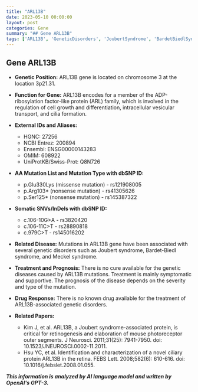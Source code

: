 ```yaml
---
title: "ARL13B"
date: 2023-05-10 00:00:00
layout: post
categories: Gene
summary: "## Gene ARL13B"
tags: ['ARL13B', 'GeneticDisorders', 'JoubertSyndrome', 'BardetBiedlSyndrome', 'MeckelSyndrome', 'CiliaFormation', 'MissenseMutation', 'NonsenseMutation']
---
```


## Gene ARL13B

* **Genetic Position:** ARL13B gene is located on chromosome 3 at the location 3p21.31.

* **Function for Gene:** ARL13B encodes for a member of the ADP-ribosylation factor-like protein (ARL) family, which is involved in the regulation of cell growth and differentiation, intracellular vesicular transport, and cilia formation.

* **External IDs and Aliases:**
  * HGNC: 27256
  * NCBI Entrez: 200894
  * Ensembl: ENSG00000143283
  * OMIM: 608922
  * UniProtKB/Swiss-Prot: Q8N726
  
* **AA Mutation List and Mutation Type with dbSNP ID:**
  * p.Glu330Lys (missense mutation) - rs121908005
  * p.Arg103* (nonsense mutation) - rs41305626
  * p.Ser125* (nonsense mutation) - rs145387322
  
* **Somatic SNVs/InDels with dbSNP ID:**
  * c.106-10G>A - rs3820420
  * c.106-11C>T - rs28890818
  * c.979C>T - rs145016202
  
* **Related Disease:** Mutations in ARL13B gene have been associated with several genetic disorders such as Joubert syndrome, Bardet-Biedl syndrome, and Meckel syndrome.

* **Treatment and Prognosis:** There is no cure available for the genetic diseases caused by ARL13B mutations. Treatment is mainly symptomatic and supportive. The prognosis of the disease depends on the severity and type of the mutation.

* **Drug Response:** There is no known drug available for the treatment of ARL13B-associated genetic disorders.

* **Related Papers:**
  * Kim J, et al. ARL13B, a Joubert syndrome-associated protein, is critical for retinogenesis and elaboration of mouse photoreceptor outer segments. J Neurosci. 2011;31(25): 7941-7950. doi: 10.1523/JNEUROSCI.0002-11.2011.
  * Hsu YC, et al. Identification and characterization of a novel ciliary protein ARL13B in the retina. FEBS Lett. 2008;582(6): 610-616. doi: 10.1016/j.febslet.2008.01.055.

**_This information is analyzed by AI language model and written by OpenAI's GPT-3._**